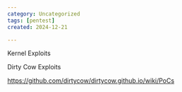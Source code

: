 ```yaml
---
category: Uncategorized
tags: [pentest]
created: 2024-12-21

---
```

Kernel Exploits

Dirty Cow Exploits

https://github.com/dirtycow/dirtycow.github.io/wiki/PoCs
